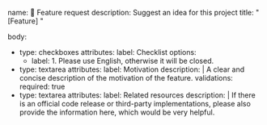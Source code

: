 name: 🚀 Feature request
description: Suggest an idea for this project
title: "[Feature] "

body:
- type: checkboxes
  attributes:
    label: Checklist
    options:
    - label: 1. Please use English, otherwise it will be closed.
- type: textarea
  attributes:
    label: Motivation
    description: |
      A clear and concise description of the motivation of the feature.
  validations:
    required: true
- type: textarea
  attributes:
    label: Related resources
    description: |
      If there is an official code release or third-party implementations, please also provide the information here, which would be very helpful.